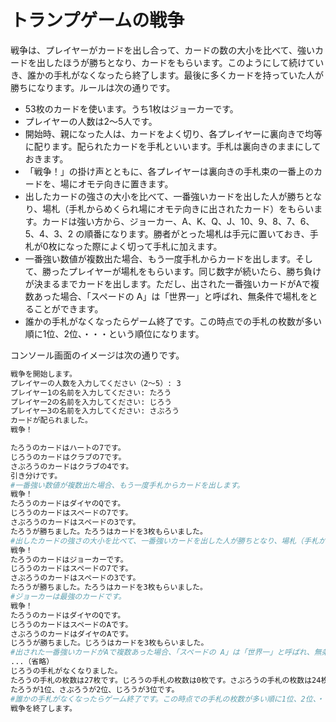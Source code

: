 # トランプゲームの戦争

戦争は、プレイヤーがカードを出し合って、カードの数の大小を比べて、強いカードを出したほうが勝ちとなり、カードをもらいます。このようにして続けていき、誰かの手札がなくなったら終了します。最後に多くカードを持っていた人が勝ちになります。ルールは次の通りです。

- 53枚のカードを使います。うち1枚はジョーカーです。
- プレイヤーの人数は2〜5人です。
- 開始時、親になった人は、カードをよく切り、各プレイヤーに裏向きで均等に配ります。配られたカードを手札といいます。手札は裏向きのままにしておきます。
- 「戦争！」の掛け声とともに、各プレイヤーは裏向きの手札束の一番上のカードを、場にオモテ向きに置きます。
- 出したカードの強さの大小を比べて、一番強いカードを出した人が勝ちとなり、場札（手札からめくられ場にオモテ向きに出されたカード）をもらいます。カードは強い方から、ジョーカー、A、K、Q、J、10、9、8、7、6、5、4、3、2 の順番になります。勝者がとった場札は手元に置いておき、手札が0枚になった際によく切って手札に加えます。
- 一番強い数値が複数出た場合、もう一度手札からカードを出します。そして、勝ったプレイヤーが場札をもらいます。同じ数字が続いたら、勝ち負けが決まるまでカードを出します。ただし、出された一番強いカードがAで複数あった場合、「スペードの A」は「世界一」と呼ばれ、無条件で場札をとることができます。
- 誰かの手札がなくなったらゲーム終了です。この時点での手札の枚数が多い順に1位、2位、・・・という順位になります。

コンソール画面のイメージは次の通りです。

```bash
戦争を開始します。
プレイヤーの人数を入力してください（2〜5）: 3
プレイヤー1の名前を入力してください: たろう
プレイヤー2の名前を入力してください: じろう
プレイヤー3の名前を入力してください: さぶろう
カードが配られました。
戦争！

たろうのカードはハートの7です。
じろうのカードはクラブの7です。
さぶろうのカードはクラブの4です。
引き分けです。
#一番強い数値が複数出た場合、もう一度手札からカードを出します。
戦争！
たろうのカードはダイヤのQです。
じろうのカードはスペードの7です。
さぶろうのカードはスペードの3です。
たろうが勝ちました。たろうはカードを3枚もらいました。
#出したカードの強さの大小を比べて、一番強いカードを出した人が勝ちとなり、場札（手札からめくられ場にオモテ向きに出されたカード）をもらいます。
戦争！
たろうのカードはジョーカーです。
じろうのカードはスペードの7です。
さぶろうのカードはスペードの3です。
たろうが勝ちました。たろうはカードを3枚もらいました。
#ジョーカーは最強のカードです。
戦争！
たろうのカードはダイヤのQです。
じろうのカードはスペードのAです。
さぶろうのカードはダイヤのAです。
じろうが勝ちました。じろうはカードを3枚もらいました。
#出された一番強いカードがAで複数あった場合、「スペードの A」は「世界一」と呼ばれ、無条件で場札をとることができます。
...（省略）
じろうの手札がなくなりました。
たろうの手札の枚数は27枚です。じろうの手札の枚数は0枚です。さぶろうの手札の枚数は24枚です。
たろうが1位、さぶろうが2位、じろうが3位です。
#誰かの手札がなくなったらゲーム終了です。この時点での手札の枚数が多い順に1位、2位、・・・という順位になります。
戦争を終了します。
```
